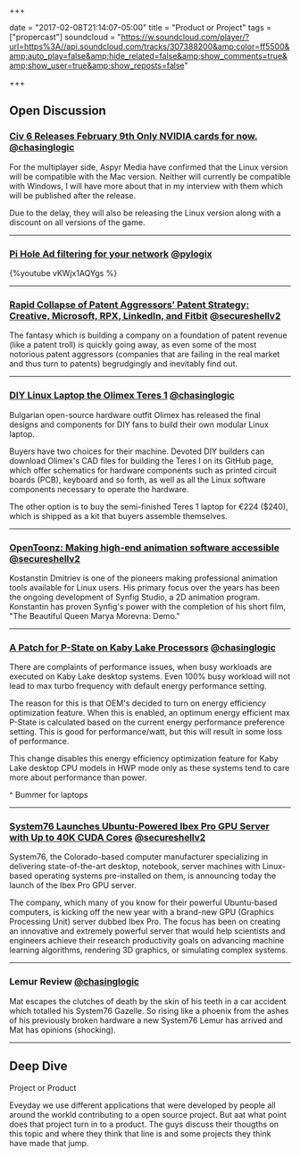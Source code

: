 
+++

date = "2017-02-08T21:14:07-05:00" title = "Product or Project" tags = ["propercast"] soundcloud = "https://w.soundcloud.com/player/?url=https%3A//api.soundcloud.com/tracks/307388200&amp;color=ff5500&amp;auto_play=false&amp;hide_related=false&amp;show_comments=true&amp;show_user=true&amp;show_reposts=false"

+++

## Open Discussion

### [Civ 6 Releases February 9th Only NVIDIA cards for now.](https://www.gamingonlinux.com/articles/early-exclusive-civilization-vi-to-release-february-9th-for-linux-with-a-discount-nvidia-only-for-now.9052) <small style="font-size: 16px">[@chasinglogic](https://twitter.com/chasinglogic)</small>

For the multiplayer side, Aspyr Media have confirmed that the Linux version will be compatible with the Mac version. Neither will currently be compatible with Windows, I will have more about that in my interview with them which will be published after the release.

Due to the delay, they will also be releasing the Linux version along with a discount on all versions of the game.

---


### [Pi Hole Ad filtering for your network](https://pi-hole.net/) <small style="font-size: 16px">[@pylogix](https://twitter.com/pylogix)</small>

{%youtube vKWjx1AQYgs %}

---

### [Rapid Collapse of Patent Aggressors’ Patent Strategy: Creative, Microsoft, RPX, LinkedIn, and Fitbit](http://www.techrights.org/2017/02/05/patent-bubble-strategy/) <small style="font-size: 16px">[@secureshellv2](https://twitter.com/secureshellv2)</small>

The fantasy which is building a company on a foundation of patent revenue (like a patent troll) is quickly going away, as even some of the most notorious patent aggressors (companies that are failing in the real market and thus turn to patents) begrudgingly and inevitably find out.

---
### [DIY Linux Laptop the Olimex Teres 1](http://www.zdnet.com/article/diy-linux-laptop-build-your-own-for-240-with-fully-open-source-olimex-teres-i/) <small style="font-size: 16px">[@chasinglogic](https://twitter.com/chasinglogic)</small>

Bulgarian open-source hardware outfit Olimex has released the final designs and components for DIY fans to build their own modular Linux laptop.

Buyers have two choices for their machine. Devoted DIY builders can download Olimex's CAD files for building the Teres I on its GitHub page, which offer schematics for hardware components such as printed circuit boards (PCB), keyboard and so forth, as well as all the Linux software components necessary to operate the hardware.

The other option is to buy the semi-finished Teres 1 laptop for €224 ($240), which is shipped as a kit that buyers assemble themselves.

---

### [OpenToonz: Making high-end animation software accessible](https://opensource.com/article/17/2/opentoonz-2d-animation-software) <small style="font-size: 16px">[@secureshellv2](https://twitter.com/secureshellv2)</small>

Kostanstin Dmitriev is one of the pioneers making professional animation tools available for Linux users. His primary focus over the years has been the ongoing development of Synfig Studio, a 2D animation program. Konstantin has proven Synfig's power with the completion of his short film, "The Beautiful Queen Marya Morevna: Demo."

---

### [A Patch for P-State on Kaby Lake Processors](https://phoronix.com/scan.php?page=news_item&px=P-State-Kabylake-Patching) <small style="font-size: 16px">[@chasinglogic](https://twitter.com/chasinglogic)</small>

There are complaints of performance issues, when busy workloads are executed on Kaby Lake desktop systems. Even 100% busy workload will not lead to max turbo frequency with default energy performance setting. 

The reason for this is that OEM's decided to turn on energy efficiency optimization feature. When this is enabled, an optimum energy efficient max P-State is calculated based on the current energy performance preference setting. This is good for performance/watt, but this will result in some loss of performance. 

This change disables this energy efficiency optimization feature for Kaby Lake desktop CPU models in HWP mode only as these systems tend to care more about performance than power.

^ Bummer for laptops

---

### [System76 Launches Ubuntu-Powered Ibex Pro GPU Server with Up to 40K CUDA Cores](http://news.softpedia.com/news/system76-launches-ubuntu-based-ibex-pro-gpu-server-with-up-to-40k-cuda-cores-512448.shtml) <small style="font-size: 16px">[@secureshellv2](https://twitter.com/secureshellv2)</small>

System76, the Colorado-based computer manufacturer specializing in delivering state-of-the-art desktop, notebook, server machines with Linux-based operating systems pre-installed on them, is announcing today the launch of the Ibex Pro GPU server.

The company, which many of you know for their powerful Ubuntu-based computers, is kicking off the new year with a brand-new GPU (Graphics Processing Unit) server dubbed Ibex Pro. The focus has been on creating an innovative and extremely powerful server that would help scientists and engineers achieve their research productivity goals on advancing machine learning algorithms, rendering 3D graphics, or simulating complex systems.

---

### Lemur Review <small style="font-size: 16px">[@chasinglogic](https://twitter.com/chasinglogic)</small>

Mat escapes the clutches of death by the skin of his teeth in a car accident which totalled his System76 Gazelle. So rising like a phoenix from the ashes of his previously broken hardware a new System76 Lemur has arrived and Mat has opinions (shocking).

---


## Deep Dive
Project or Product

Eveyday we use different applications that were developed by people all around the workld contributing to a open source project. But aat what point does that project turn in to a product. The guys discuss their thougths on this topic and where they think that line is and some projects they think have made that jump. 
